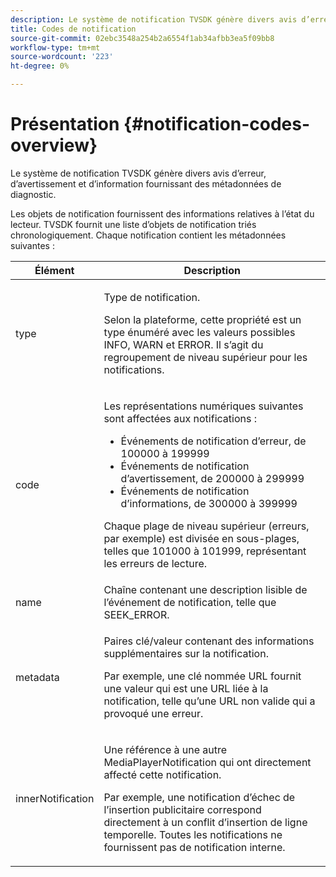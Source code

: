 ```yaml
---
description: Le système de notification TVSDK génère divers avis d’erreur, d’avertissement et d’information fournissant des métadonnées de diagnostic.
title: Codes de notification
source-git-commit: 02ebc3548a254b2a6554f1ab34afbb3ea5f09bb8
workflow-type: tm+mt
source-wordcount: '223'
ht-degree: 0%

---
```


# Présentation {#notification-codes-overview}

Le système de notification TVSDK génère divers avis d’erreur, d’avertissement et d’information fournissant des métadonnées de diagnostic.

Les objets de notification fournissent des informations relatives à l’état du lecteur. TVSDK fournit une liste d’objets de notification triés chronologiquement. Chaque notification contient les métadonnées suivantes :

<table frame="all" colsep="1" rowsep="1" id="table_1A32EFFE1834438D8261886EC9D7250D"> 
 <thead> 
  <tr rowsep="1"> 
   <th colname="1" class="entry"> Élément </th> 
   <th colname="2" class="entry"> Description </th> 
  </tr> 
 </thead>
 <tbody> 
  <tr rowsep="1"> 
   <td colname="1"><span class="codeph"> type</span> </td> 
   <td colname="2"> <p>Type de notification. </p> <p>Selon la plateforme, cette propriété est un type énuméré avec les valeurs possibles INFO, WARN et ERROR. Il s’agit du regroupement de niveau supérieur pour les notifications. </p> </td> 
  </tr> 
  <tr rowsep="1"> 
   <td colname="1"> <span class="codeph"> code</span> </td> 
   <td colname="2"> <p>Les représentations numériques suivantes sont affectées aux notifications : 
     <ul id="ul_A86BF89D6B3B410E81FAD718D3C4A9F0"> 
      <li id="li_8180972D704C40098723734DD4B45643">Événements de notification d’erreur, de 100000 à 199999 </li> 
      <li id="li_0EC29EA5F0034E5EBFEF8E68A6498D39">Événements de notification d’avertissement, de 200000 à 299999 </li> 
      <li id="li_189A53D3D7EF4960A521AB04D00DCF70">Événements de notification d’informations, de 300000 à 399999 </li> 
     </ul> </p> <p>Chaque plage de niveau supérieur (erreurs, par exemple) est divisée en sous-plages, telles que 101000 à 101999, représentant les erreurs de lecture. </p> </td> 
  </tr> 
  <tr rowsep="1"> 
   <td colname="1"><span class="codeph"> name</span> </td> 
   <td colname="2">Chaîne contenant une description lisible de l’événement de notification, telle que <span class="codeph"> SEEK_ERROR</span>. </td> 
  </tr> 
  <tr rowsep="1"> 
   <td colname="1"><span class="codeph"> metadata</span> </td> 
   <td colname="2"> <p>Paires clé/valeur contenant des informations supplémentaires sur la notification. </p> <p>Par exemple, une clé nommée <span class="codeph"> URL</span> fournit une valeur qui est une URL liée à la notification, telle qu’une URL non valide qui a provoqué une erreur. </p> </td> 
  </tr> 
  <tr rowsep="0"> 
   <td colname="1"><span class="codeph"> innerNotification</span> </td> 
   <td colname="2"> <p>Une référence à une autre <span class="codeph"> MediaPlayerNotification</span> qui ont directement affecté cette notification. </p> <p>Par exemple, une notification d’échec de l’insertion publicitaire correspond directement à un conflit d’insertion de ligne temporelle. Toutes les notifications ne fournissent pas de notification interne. </p> </td> 
  </tr> 
 </tbody> 
</table>
